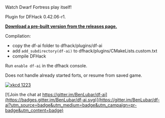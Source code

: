 Watch Dwarf Fortress play itself!

Plugin for DFHack 0.42.06-r1.

**[Download a pre-built version from the releases page.](https://github.com/BenLubar/df-ai/releases)**

Compilation:

- copy the df-ai folder to dfhack/plugins/df-ai
- add `add_subdirectory(df-ai)` to dfhack/plugins/CMakeLists.custom.txt
- compile DFHack

Run `enable df-ai` in the dfhack console.

Does not handle already started forts, or resume from saved game.

[![xkcd 1223](http://imgs.xkcd.com/comics/dwarf_fortress.png "I may be the kind of person who wastes a year implementing a Turing-complete computer in Dwarf Fortress, but that makes you the kind of person who wastes ten more getting that computer to run Minecraft.")](http://xkcd.com/1223/)


[![Join the chat at https://gitter.im/BenLubar/df-ai](https://badges.gitter.im/BenLubar/df-ai.svg)](https://gitter.im/BenLubar/df-ai?utm_source=badge&utm_medium=badge&utm_campaign=pr-badge&utm_content=badge)
